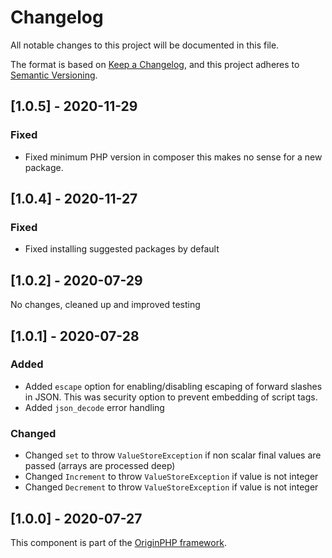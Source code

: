 # Changelog

All notable changes to this project will be documented in this file.

The format is based on [Keep a Changelog](https://keepachangelog.com/en/1.0.0/),
and this project adheres to [Semantic Versioning](https://semver.org/spec/v2.0.0.html).

## [1.0.5] - 2020-11-29

### Fixed

- Fixed minimum PHP version in composer this makes no sense for a new package. 

## [1.0.4] - 2020-11-27

### Fixed

- Fixed installing suggested packages by default

## [1.0.2] - 2020-07-29

No changes, cleaned up and improved testing

## [1.0.1] - 2020-07-28

### Added

- Added `escape` option for enabling/disabling escaping of forward slashes in JSON. This was security option to prevent embedding of script tags.
- Added `json_decode` error handling

### Changed

- Changed `set` to throw `ValueStoreException` if non scalar final values are passed (arrays are processed deep)
- Changed `Increment` to throw `ValueStoreException` if value is not integer
- Changed `Decrement` to throw `ValueStoreException` if value is not integer

## [1.0.0] - 2020-07-27

This component is part of the [OriginPHP framework](https://www.originphp.com/).